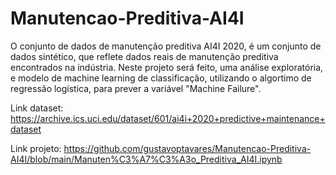 # Manutencao-Preditiva-AI4I

O conjunto de dados de manutenção preditiva AI4I 2020, é um conjunto de dados sintético, que reflete dados reais de manutenção preditiva encontrados na indústria. Neste projeto será feito, uma análise exploratória, e modelo de machine learning de classificação, utilizando o algortimo de regressão logística, para prever a variável "Machine Failure".

Link dataset: https://archive.ics.uci.edu/dataset/601/ai4i+2020+predictive+maintenance+dataset

Link projeto: https://github.com/gustavoptavares/Manutencao-Preditiva-AI4I/blob/main/Manuten%C3%A7%C3%A3o_Preditiva_AI4I.ipynb

